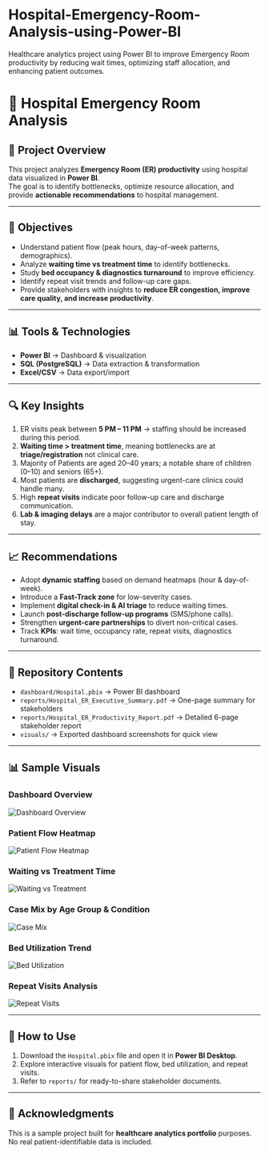 # Hospital-Emergency-Room-Analysis-using-Power-BI
Healthcare analytics project using Power BI to improve Emergency Room productivity by reducing wait times, optimizing staff allocation, and enhancing patient outcomes.
# 🏥 Hospital Emergency Room Analysis

## 📌 Project Overview
This project analyzes **Emergency Room (ER) productivity** using hospital data visualized in **Power BI**.  
The goal is to identify bottlenecks, optimize resource allocation, and provide **actionable recommendations** to hospital management.

---

## 🎯 Objectives
- Understand patient flow (peak hours, day-of-week patterns, demographics).
- Analyze **waiting time vs treatment time** to identify bottlenecks.
- Study **bed occupancy & diagnostics turnaround** to improve efficiency.
- Identify repeat visit trends and follow-up care gaps.
- Provide stakeholders with insights to **reduce ER congestion, improve care quality, and increase productivity**.

---

## 📊 Tools & Technologies
- **Power BI** → Dashboard & visualization  
- **SQL (PostgreSQL)** → Data extraction & transformation   
- **Excel/CSV** → Data export/import  

---

## 🔍 Key Insights
1. ER visits peak between **5 PM – 11 PM** → staffing should be increased during this period.  
2. **Waiting time > treatment time**, meaning bottlenecks are at **triage/registration** not clinical care.  
3. Majority of Patients are aged 20–40 years; a notable share of children (0–10) and seniors (65+).  
4. Most patients are **discharged**, suggesting urgent-care clinics could handle many.  
5. High **repeat visits** indicate poor follow-up care and discharge communication.  
6. **Lab & imaging delays** are a major contributor to overall patient length of stay.  

---

## 📈 Recommendations
- Adopt **dynamic staffing** based on demand heatmaps (hour & day-of-week).  
- Introduce a **Fast-Track zone** for low-severity cases.  
- Implement **digital check-in & AI triage** to reduce waiting times.  
- Launch **post-discharge follow-up programs** (SMS/phone calls).  
- Strengthen **urgent-care partnerships** to divert non-critical cases.  
- Track **KPIs**: wait time, occupancy rate, repeat visits, diagnostics turnaround.  

---

## 📂 Repository Contents
- `dashboard/Hospital.pbix` → Power BI dashboard  
- `reports/Hospital_ER_Executive_Summary.pdf` → One-page summary for stakeholders  
- `reports/Hospital_ER_Productivity_Report.pdf` → Detailed 6-page stakeholder report  
- `visuals/` → Exported dashboard screenshots for quick view  

---

## 📊 Sample Visuals

### Dashboard Overview
![Dashboard Overview](visuals/ER_Dashboard_Overview.png)

### Patient Flow Heatmap
![Patient Flow Heatmap](visuals/ER_PatientFlow_Heatmap.png)

### Waiting vs Treatment Time
![Waiting vs Treatment](visuals/ER_WaitingVsTreatment.png)

### Case Mix by Age Group & Condition
![Case Mix](visuals/ER_CaseMix.png)

### Bed Utilization Trend
![Bed Utilization](visuals/ER_BedUtilization.png)

### Repeat Visits Analysis
![Repeat Visits](visuals/ER_RepeatVisits.png)

---

## 📌 How to Use
1. Download the `Hospital.pbix` file and open it in **Power BI Desktop**.  
2. Explore interactive visuals for patient flow, bed utilization, and repeat visits.  
3. Refer to `reports/` for ready-to-share stakeholder documents.  

---

## 🙌 Acknowledgments
This is a sample project built for **healthcare analytics portfolio** purposes.  
No real patient-identifiable data is included.
